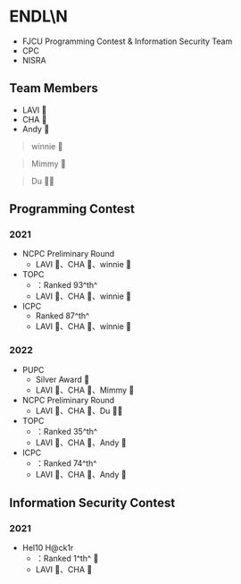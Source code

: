 # ENDL\N
* FJCU Programming Contest & Information Security Team
* CPC
* NISRA

## Team Members

* LAVI :hedgehog:
* CHA :hamster:
* Andy :wolf:

> winnie :whale:

> Mimmy :poodle:

> Du :polar_bear:

## Programming Contest

### 2021
* NCPC Preliminary Round
    * LAVI :hedgehog:、CHA :hamster:、winnie :whale:
* TOPC
    * ：Ranked 93^th^
    * LAVI :hedgehog:、CHA :hamster:、winnie :whale:
* ICPC
    * Ranked 87^th^
    * LAVI :hedgehog:、CHA :hamster:、winnie :whale:

### 2022
* PUPC
    * Silver Award :2nd_place_medal:
    * LAVI :hedgehog:、CHA :hamster:、Mimmy :poodle:
* NCPC Preliminary Round
    * LAVI :hedgehog:、CHA :hamster:、Du :polar_bear:
* TOPC
    * ：Ranked 35^th^
    * LAVI :hedgehog:、CHA :hamster:、Andy :wolf:
* ICPC
    * ：Ranked 74^th^
    * LAVI :hedgehog:、CHA :hamster:、Andy :wolf: 

## Information Security Contest

### 2021
* Hel10 H@ck1r 
    * ：Ranked 1^th^ :1st_place_medal:
    * LAVI :hedgehog:、CHA :hamster: